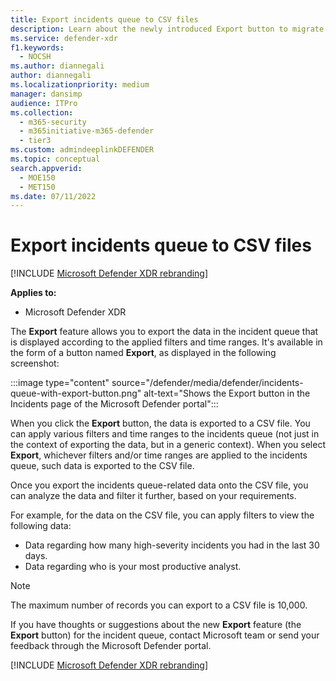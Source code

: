 ```yaml
---
title: Export incidents queue to CSV files
description: Learn about the newly introduced Export button to migrate incidents queue-related data to CSV files
ms.service: defender-xdr
f1.keywords: 
  - NOCSH
ms.author: diannegali
author: diannegali
ms.localizationpriority: medium
manager: dansimp
audience: ITPro
ms.collection: 
  - m365-security
  - m365initiative-m365-defender
  - tier3
ms.custom: admindeeplinkDEFENDER
ms.topic: conceptual
search.appverid: 
  - MOE150
  - MET150
ms.date: 07/11/2022
---
```


# Export incidents queue to CSV files

[!INCLUDE [Microsoft Defender XDR rebranding](../includes/microsoft-defender.md)]


**Applies to:**

- Microsoft Defender XDR

The **Export** feature allows you to export the data in the incident queue that is displayed according to the applied filters and time ranges. It's available in the form of a button named **Export**, as displayed in the following screenshot:

:::image type="content" source="/defender/media/defender/incidents-queue-with-export-button.png" alt-text="Shows the Export button in the Incidents page  of the Microsoft Defender portal":::

When you click the **Export** button, the data is exported to a CSV file. You can apply various filters and time ranges to the incidents queue (not just in the context of exporting the data, but in a generic context). When you select **Export**, whichever filters and/or time ranges are applied to the incidents queue, such data is exported to the CSV file.

Once you export the incidents queue-related data onto the CSV file, you can analyze the data and filter it further, based on your requirements.

For example, for the data on the CSV file, you can apply filters to view the following data:
- Data regarding how many high-severity incidents you had in the last 30 days.
- Data regarding who is your most productive analyst.

> [!NOTE]
> The maximum number of records you can export to a CSV file is 10,000.

If you have thoughts or suggestions about the new **Export** feature (the **Export** button) for the incident queue, contact Microsoft team or send your feedback through the Microsoft Defender portal.

[!INCLUDE [Microsoft Defender XDR rebranding](../includes/defender-m3d-techcommunity.md)]
